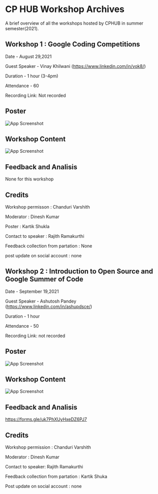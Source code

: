 # CP HUB Workshop Archives

A brief overview of all the workshops hosted by CPHUB in summer semester(2021).



## Workshop 1 : Google Coding Competitions

Date - August 29,2021


Guest Speaker - Vinay Khilwani (https://www.linkedin.com/in/vok8/)

Duration - 1 hour (3-4pm)

Attendance - 60


Recording Link: Not recorded 
  

## Poster

![App Screenshot](https://media.discordapp.net/attachments/825456942943436901/880477656330694726/Roadmap_to_cp_16.png?width=612&height=612)


## Workshop Content

![App Screenshot](https://media.discordapp.net/attachments/825456942943436901/880477701402681354/workshop_2.png?width=612&height=612)

  
## Feedback and Analisis

None for this workshop

  
## Credits

Workshop permisson : Chanduri Varshith

Moderator : Dinesh Kumar

Poster : Kartik Shukla

Contact to speaker : Rajith Ramakurthi

Feedback collection from partation : None

post update on social account : none 

## Workshop 2 : Introduction to Open Source and Google Summer of Code

Date - September 19,2021

Guest Speaker - Ashutosh Pandey (https://www.linkedin.com/in/ashupdsce/)

Duration - 1 hour

Attendance - 50

Recording Link: not recorded 

  

## Poster

![App Screenshot](https://media.discordapp.net/attachments/825456942943436901/888282642217316363/1.png?width=612&height=612)


## Workshop Content

![App Screenshot](https://media.discordapp.net/attachments/825456942943436901/888284667516710952/Roadmap_to_cp_17.png?width=612&height=612)

  
## Feedback and Analisis

https://forms.gle/uk7PhXUyHxeDZ6PJ7


## Credits

Workshop permission : Chanduri Varshith

Moderator : Dinesh Kumar

Contact to speaker: Rajith Ramakurthi

Feedback collection from partation : Kartik Shuka

Post update on social account : none 

  

